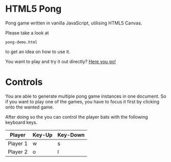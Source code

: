 # HTML5 Pong

Pong game written in vanilla JavaScript, utilising HTML5 Canvas. 

Please take a look at 

```
pong-demo.html
```

to get an idea on how to use it.

You want to play and try it out directly? [Here you go!](https://rawgit.com/s4mware/html5-pong/master/pong-demo.html)

# Controls
You are able to generate multiple pong game instances in one document. So if you want to play one of the games, you have
to focus it first by clicking onto the wanted game.

After doing so the you can control the player bats with the following keyboard keys.

Player   | Key-Up | Key-Down
---      | ---    | ---
Player 1 | w      | s
Player 2 | o      | l
